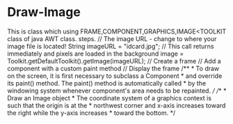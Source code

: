 # Draw-Image
This is class which using FRAME,COMPONENT,GRAPHICS,IMAGE&lt;TOOLKIT class of java AWT class. steps. // The image URL - change to where your image file is located!   String imageURL = "idcard.jpg";   // This call returns immediately and pixels are loaded in the background   image = Toolkit.getDefaultToolkit().getImage(imageURL);  // Create a frame  // Add a component with a custom paint method  // Display the frame   /**   * To draw on the screen, it is first necessary to subclass a Component    * and override its paint() method. The paint() method is automatically called    * by the windowing system whenever component's area needs to be repainted.   */    /**    * Draw an Image object    * The coordinate system of a graphics context is such that the origin is at the     * northwest corner and x-axis increases toward the right while the y-axis increases     * toward the bottom.    */
